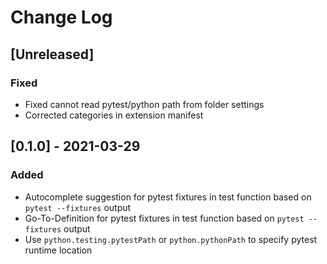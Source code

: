 # Change Log

## [Unreleased]

### Fixed

- Fixed cannot read pytest/python path from folder settings
- Corrected categories in extension manifest

## [0.1.0] - 2021-03-29

### Added

- Autocomplete suggestion for pytest fixtures in test function based on `pytest --fixtures` output
- Go-To-Definition for pytest fixtures in test function based on `pytest --fixtures` output
- Use `python.testing.pytestPath` or `python.pythonPath` to specify pytest runtime location
